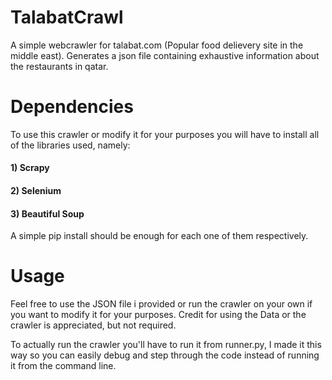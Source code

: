 # TalabatCrawl
A simple webcrawler for talabat.com (Popular food delievery site in the middle east). Generates a json file containing exhaustive information about the restaurants in qatar.

# Dependencies
To use this crawler or modify it for your purposes you will have to install all of the libraries used, namely:
#### 1) Scrapy ####
#### 2) Selenium ####
#### 3) Beautiful Soup ####
A simple pip install should be enough for each one of them respectively.


# Usage
Feel free to use the JSON file i provided or run the crawler on your own if you want to modify it for your purposes.
Credit for using the Data or the crawler is appreciated, but not required.

To actually run the crawler you'll have to run it from runner.py, I made it this way so you can easily debug and step through the code instead of running it from the command line.
